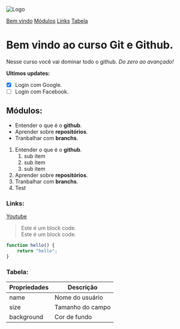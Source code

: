 
![Logo](https://git-scm.com/images/logos/downloads/Git-Logo-2Color.png)

[Bem vindo](#bem-vindo-ao-curso-git-e-github)
[Módulos](#módulos)
[Links](#links)
[Tabela](#tabela)
# Bem vindo ao curso **Git** e **Github**.
Nesse curso você vai dominar todo o github. _Do zero ao avançado!_

**Ultimos updates:**

- [x] Login com Google.
- [ ] Login com Facebook.

## Módulos:
* Entender o que é o **github**.
* Aprender sobre **repositórios**.
* Tranbalhar com **branchs**.

1. Entender o que é o **github**.
    1. sub item
    2. sub item
    3. sub item
2. Aprender sobre **repositórios**.
3. Tranbalhar com **branchs**.
4. Test
### Links:
[Youtube](https://www.youtube.com/watch?v=vLnPwxZdW4Y)

>Este é um block code.\
>Este é um block code.



```js
function hello() {
    return "hello";
}
```

### Tabela:

Propriedades | Descrição
-- | --
name | Nome do usuário
size | Tamanho do campo
background | Cor de fundo